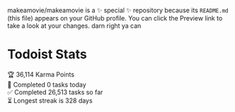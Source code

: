 makeamovie/makeamovie is a ✨ special ✨ repository because its `README.md` (this file) appears on your GitHub profile.
You can click the Preview link to take a look at your changes. darn right ya can

# Todoist Stats

<!-- TODO-IST:START -->
🏆  36,114 Karma Points           
🌸  Completed 0 tasks today           
✅  Completed 26,513 tasks so far           
⏳  Longest streak is 328 days
<!-- TODO-IST:END -->